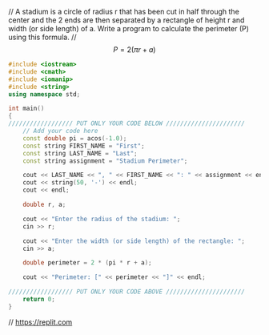 // A stadium is a circle of radius r that has been cut in half through the center and the 2 ends are then separated by a rectangle of height r and width (or side length) of a. Write a program to calculate the perimeter (P) using this formula.
// $$P = 2(\pi r + a)$$

```cpp
#include <iostream>
#include <cmath>
#include <iomanip>
#include <string>
using namespace std;

int main()
{
////////////////// PUT ONLY YOUR CODE BELOW //////////////////////
    // Add your code here
    const double pi = acos(-1.0);
    const string FIRST_NAME = "First";
    const string LAST_NAME = "Last";
    const string assignment = "Stadium Perimeter";

    cout << LAST_NAME << ", " << FIRST_NAME << ": " << assignment << endl;
    cout << string(50, '-') << endl;
    cout << endl;

    double r, a;

    cout << "Enter the radius of the stadium: ";
    cin >> r;

    cout << "Enter the width (or side length) of the rectangle: ";
    cin >> a;

    double perimeter = 2 * (pi * r + a);

    cout << "Perimeter: [" << perimeter << "]" << endl;

////////////////// PUT ONLY YOUR CODE ABOVE //////////////////////
    return 0;
}

```

// https://replit.com